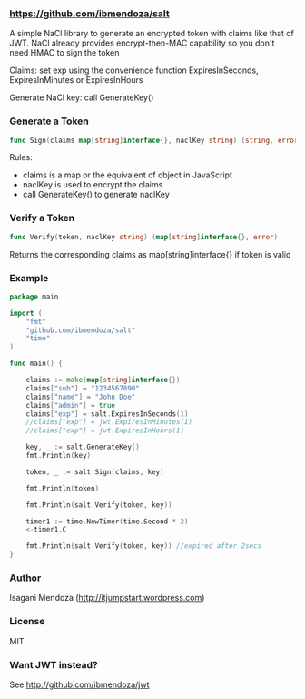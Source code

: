 ### https://github.com/ibmendoza/salt

A simple NaCl library to generate an encrypted token with claims like that of JWT. NaCl already provides encrypt-then-MAC capability so you don't need HMAC to sign the token

Claims: set exp using the convenience function ExpiresInSeconds, ExpiresInMinutes or ExpiresInHours

Generate NaCl key: call GenerateKey()

### Generate a Token

```go
func Sign(claims map[string]interface{}, naclKey string) (string, error)
```

Rules: 

- claims is a map or the equivalent of object in JavaScript
- naclKey is used to encrypt the claims
- call GenerateKey() to generate naclKey

### Verify a Token

```go
func Verify(token, naclKey string) (map[string]interface{}, error)
```

Returns the corresponding claims as map[string]interface{} if token is valid

### Example

```go
package main

import (
	"fmt"
	"github.com/ibmendoza/salt"
	"time"
)

func main() {

	claims := make(map[string]interface{})
	claims["sub"] = "1234567890"
	claims["name"] = "John Doe"
	claims["admin"] = true
	claims["exp"] = salt.ExpiresInSeconds(1)
	//claims["exp"] = jwt.ExpiresInMinutes(1)
	//claims["exp"] = jwt.ExpiresInHours(1)

	key, _ := salt.GenerateKey()
	fmt.Println(key)

	token, _ := salt.Sign(claims, key)

	fmt.Println(token)

	fmt.Println(salt.Verify(token, key))

	timer1 := time.NewTimer(time.Second * 2) 
	<-timer1.C

	fmt.Println(salt.Verify(token, key)) //expired after 2secs
}
```

### Author

Isagani Mendoza (http://itjumpstart.wordpress.com)

### License

MIT

### Want JWT instead?

See http://github.com/ibmendoza/jwt